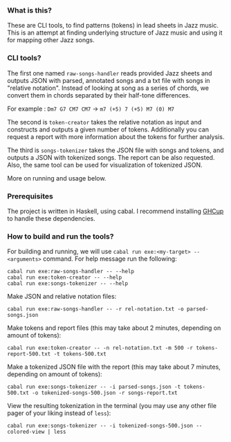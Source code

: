 ### What is this?

These are CLI tools, to find patterns (tokens) in lead sheets in Jazz music.
This is an attempt at finding underlying structure of Jazz music and using it for
mapping other Jazz songs.

### CLI tools?

The first one named `raw-songs-handler` reads provided Jazz sheets and outputs
JSON with parsed, annotated songs and a txt file with songs in "relative notation".
Instead of looking at song as a series of chords, we convert them in chords separated by their
half-tone differences.

For example : `Dm7 G7 CM7 CM7` -> `m7 (+5) 7 (+5) M7 (0) M7`

The second is `token-creator` takes the relative notation as input and
constructs and outputs a given number of tokens. Additionally you can request
a report with more information about the tokens for further analysis.

The third is `songs-tokenizer` takes the JSON file with songs and tokens,
and outputs a JSON with tokenized songs. The report can be also requested.
Also, the same tool can be used for visualization of tokenized JSON.

More on running and usage below.

### Prerequisites

The project is written in Haskell, using cabal.
I recommend installing [GHCup](https://www.haskell.org/ghcup/install/)
to handle these dependencies.

### How to build and run the tools?

For building and running, we will use `cabal run exe:<my-target> -- <arguments>` command.
For help message run the following:
```
cabal run exe:raw-songs-handler -- --help
cabal run exe:token-creator -- --help
cabal run exe:songs-tokenizer -- --help
```


Make JSON and relative notation files:
```
cabal run exe:raw-songs-handler -- -r rel-notation.txt -o parsed-songs.json
```

Make tokens and report files (this may take about 2 minutes, depending on amount of tokens):
```
cabal run exe:token-creator -- -n rel-notation.txt -m 500 -r tokens-report-500.txt -t tokens-500.txt
```

Make a tokenized JSON file with the report (this may take about 7 minutes, depending on amount of tokens):
```
cabal run exe:songs-tokenizer -- -i parsed-songs.json -t tokens-500.txt -o tokenized-songs-500.json -r songs-report.txt
```

View the resulting tokenization in the terminal (you may use any other file pager of your liking instead of `less`):
```
cabal run exe:songs-tokenizer -- -i tokenized-songs-500.json --colored-view | less 
```
